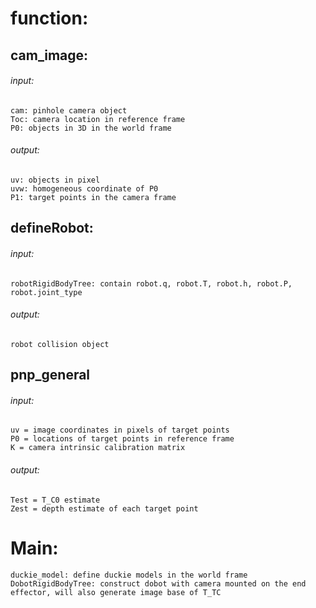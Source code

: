 # function:
## cam_image:
###### input:
```
cam: pinhole camera object
Toc: camera location in reference frame
P0: objects in 3D in the world frame 
```
###### output:
```
uv: objects in pixel
uvw: homogeneous coordinate of P0
P1: target points in the camera frame
```

## defineRobot:
###### input:
```
robotRigidBodyTree: contain robot.q, robot.T, robot.h, robot.P, robot.joint_type
```
###### output:
```
robot collision object
```

## pnp_general
###### input:
```
uv = image coordinates in pixels of target points
P0 = locations of target points in reference frame
K = camera intrinsic calibration matrix
```
###### output:
```
Test = T_C0 estimate
Zest = depth estimate of each target point
```
# Main:
```
duckie_model: define duckie models in the world frame
DobotRigidBodyTree: construct dobot with camera mounted on the end effector, will also generate image base of T_TC
```

